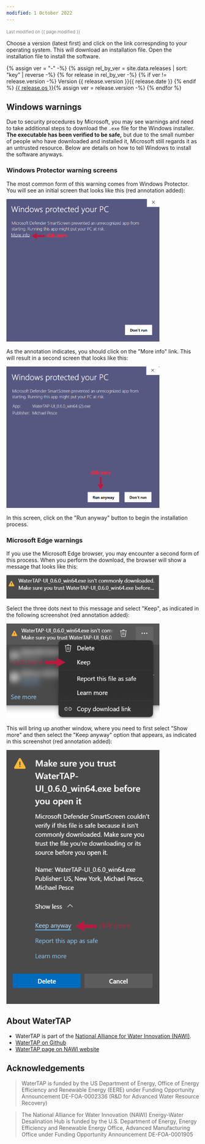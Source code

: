 ```yaml
---
modified: 1 October 2022
---
```

<link rel="stylesheet" href="style.css">
<span style="font-size: 80%; color: grey;">Last modified on {{ page.modified }}</span>

Choose a version (latest first) and click on the link correspnding to your operating system.
This will download an installation file.
Open the installation file to install the software.

{% assign ver = "-" -%}
{% assign rel_by_ver = site.data.releases | sort: "key" | reverse -%}
{% for release in rel_by_ver -%}
{% if ver != release.version -%}
<span class="wt-ver">Version {{ release.version }}</span><span class="wt-date">{{ release.date }}</span>
{% endif %}
<a href="{{ release.url }}" class="wt-link">{{ release.os }}</a>{% assign ver = release.version -%}
{% endfor %}

## Windows warnings

Due to security procedures by Microsoft, you may see warnings and need to take additional steps to download the `.exe` file for the Windows installer.
**The executable has been verified to be safe,** but due to the small number of people who have downloaded and installed it, Microsoft still regards it as an untrusted resource. Below are details on how to tell Windows to install the software anyways.

### Windows Protector warning screens

The most common form of this warning comes from Windows Protector. You will see an initial screen that looks like this (red annotation added):

<img width="400px" src="assets/img/windows-protect-1.webp" alt="Windows Protector window 1"></img>

As the annotation indicates, you should click on the "More info" link. This will result in a second screen that looks like this:

<img width="400px" src="assets/img/windows-protect-2.webp" alt="Windows Protector window 2"></img>

In this screen, click on the "Run anyway" button to begin the installation process.

### Microsoft Edge warnings

If you use the Microsoft Edge browser, you may encounter a second form of this process.
When you perform the download, the browser will show a message that looks like this:

<img width="400px" src="assets/img/windows-edge-1.webp" alt="Windows Edge browser 1"></img>

Select the three dots next to this message and select "Keep", as indicated in the following screenshot (red annotation added):

<img width="400px" src="assets/img/windows-edge-2.webp" alt="Windows Edge browser 2"></img>

This will bring up another window, where you need to first select "Show more" and then select the "Keep anyway" option that appears, as indicated in this screenshot (red annotation added):

<img width="400px" src="assets/img/windows-edge-3.webp" alt="Windows Edge browser 3"></img>


## About WaterTAP

* WaterTAP is part of the [National Alliance for Water Innovation (NAWI)](https://www.nawihub.org).
* [WaterTAP on Github](https://github.com/watertap-org/)
* [WaterTAP page on NAWI website](https://www.nawihub.org/knowledge/watertap/)

## Acknowledgements

> WaterTAP is funded by the US Department of Energy, Office of Energy Efficiency and Renewable Energy (EERE) under Funding Opportunity Announcement DE-FOA-0002336 (R&D for Advanced Water Resource Recovery)

> The National Alliance for Water Innovation (NAWI) Energy-Water Desalination Hub is funded by the U.S. Department of Energy, Energy Efficiency and Renewable Energy Office, Advanced Manufacturing Office under Funding Opportunity Announcement DE-FOA-0001905
